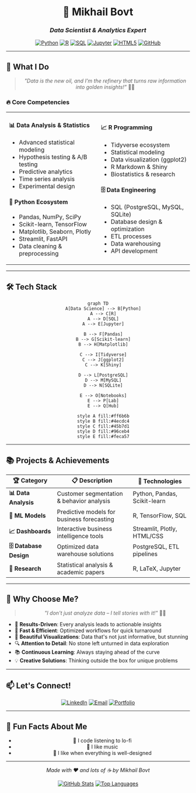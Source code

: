 <div align="center">
  
  # 🚀 **Mikhail Bovt** 
  
  ### *Data Scientist & Analytics Expert*
  
  [![Python](https://img.shields.io/badge/Python-3776AB?style=for-the-badge&logo=python&logoColor=white)](https://python.org)
  [![R](https://img.shields.io/badge/R-276DC3?style=for-the-badge&logo=r&logoColor=white)](https://r-project.org)
  [![SQL](https://img.shields.io/badge/SQL-4479A1?style=for-the-badge&logo=mysql&logoColor=white)](https://www.mysql.com/)
  [![Jupyter](https://img.shields.io/badge/Jupyter-F37626?style=for-the-badge&logo=jupyter&logoColor=white)](https://jupyter.org/)
  [![HTML5](https://img.shields.io/badge/HTML5-E34F26?style=for-the-badge&logo=html5&logoColor=white)](https://developer.mozilla.org/en-US/docs/Web/HTML)
  [![GitHub](https://img.shields.io/badge/GitHub-100000?style=for-the-badge&logo=github&logoColor=white)](https://github.com/mikhailbovt)
  
</div>

---

## 🎯 **What I Do**

<div align="center">
  
  > *"Data is the new oil, and I'm the refinery that turns raw information into golden insights!"* 🎯✨
  
</div>

### 🔥 **Core Competencies**

<table>
<tr>
<td width="50%">

#### 📊 **Data Analysis & Statistics**
- Advanced statistical modeling
- Hypothesis testing & A/B testing
- Predictive analytics
- Time series analysis
- Experimental design

#### 🐍 **Python Ecosystem**
- Pandas, NumPy, SciPy
- Scikit-learn, TensorFlow
- Matplotlib, Seaborn, Plotly
- Streamlit, FastAPI
- Data cleaning & preprocessing

</td>
<td width="50%">

#### 📈 **R Programming**
- Tidyverse ecosystem
- Statistical modeling
- Data visualization (ggplot2)
- R Markdown & Shiny
- Biostatistics & research

#### 🗄️ **Data Engineering**
- SQL (PostgreSQL, MySQL, SQLite)
- Database design & optimization
- ETL processes
- Data warehousing
- API development

</td>
</tr>
</table>

---

## 🛠️ **Tech Stack**

<div align="center">

```mermaid
graph TD
    A[Data Science] --> B[Python]
    A --> C[R]
    A --> D[SQL]
    A --> E[Jupyter]
    
    B --> F[Pandas]
    B --> G[Scikit-learn]
    B --> H[Matplotlib]
    
    C --> I[Tidyverse]
    C --> J[ggplot2]
    C --> K[Shiny]
    
    D --> L[PostgreSQL]
    D --> M[MySQL]
    D --> N[SQLite]
    
    E --> O[Notebooks]
    E --> P[Lab]
    E --> Q[Hub]
    
    style A fill:#ff6b6b
    style B fill:#4ecdc4
    style C fill:#45b7d1
    style D fill:#96ceb4
    style E fill:#feca57
```

</div>

---

## 📚 **Projects & Achievements**

<div align="center">

| 🏆 **Category** | 📋 **Description** | 🎨 **Technologies** |
|----------------|-------------------|---------------------|
| **📊 Data Analysis** | Customer segmentation & behavior analysis | Python, Pandas, Scikit-learn |
| **🔮 ML Models** | Predictive models for business forecasting | R, TensorFlow, SQL |
| **📈 Dashboards** | Interactive business intelligence tools | Streamlit, Plotly, HTML/CSS |
| **🗄️ Database Design** | Optimized data warehouse solutions | PostgreSQL, ETL pipelines |
| **📝 Research** | Statistical analysis & academic papers | R, LaTeX, Jupyter |

</div>

---

## 🌟 **Why Choose Me?**

<div align="center">

> *"I don't just analyze data – I tell stories with it!"* 📖✨

</div>

- 🎯 **Results-Driven**: Every analysis leads to actionable insights
- 🚀 **Fast & Efficient**: Optimized workflows for quick turnaround
- 🎨 **Beautiful Visualizations**: Data that's not just informative, but stunning
- 🔍 **Attention to Detail**: No stone left unturned in data exploration
- 📚 **Continuous Learning**: Always staying ahead of the curve
- 💡 **Creative Solutions**: Thinking outside the box for unique problems

---

## 📫 **Let's Connect!**

<div align="center">

[![LinkedIn](https://img.shields.io/badge/LinkedIn-0077B5?style=for-the-badge&logo=linkedin&logoColor=white)](https://linkedin.com/in//mikhail-bovt-7366ba281/)
[![Email](https://img.shields.io/badge/Email-D14836?style=for-the-badge&logo=gmail&logoColor=white)](mailto:bovt.mikhail@mail.ru)
[![Portfolio](https://img.shields.io/badge/Portfolio-FF5722?style=for-the-badge&logo=todoist&logoColor=white)](TODO)

</div>

---

## 🎉 **Fun Facts About Me**

<div align="center">

- 🎵 I code listening to lo-fi
- 🌊 I like music 
- 🎨 I like when everything is well-designed

</div>


---

<div align="center">

*Made with ❤️ and lots of ☕ by Mikhail Bovt*

[![GitHub Stats](https://github-readme-stats.vercel.app/api?username=mikhailbovt&show_icons=true&theme=radical)](https://github.com/mikhailbovt)
[![Top Languages](https://github-readme-stats.vercel.app/api/top-langs/?username=mikhailbovt&layout=compact&theme=radical)](https://github.com/mikhailbovt)

</div>
